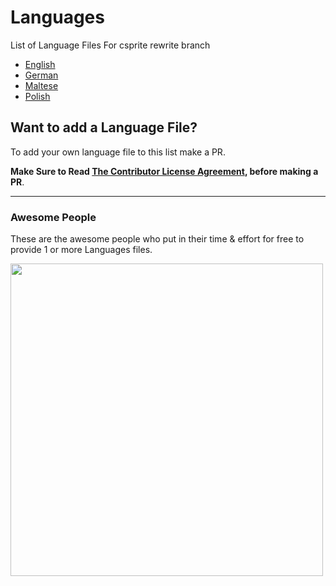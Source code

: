 # Languages
List of Language Files For csprite rewrite branch

- [English](./english.ini?raw=true)
- [German](./german.ini?raw=true)
- [Maltese](./maltese.ini?raw=true)
- [Polish](./polish.ini?raw=true)

## Want to add a Language File?
To add your own language file to this list make a PR.

**Make Sure to Read [The Contributor License Agreement](https://github.com/csprite/.github/blob/master/CLA.md), before making a PR**.

---
### Awesome People
These are the awesome people who put in their time & effort for free to provide 1 or more Languages files.

<a href="https://github.com/csprite/languages/graphs/contributors">
  <img width="500" src="https://csprite.github.io/contrib-collage/csprite-languages.png" />
</a>

